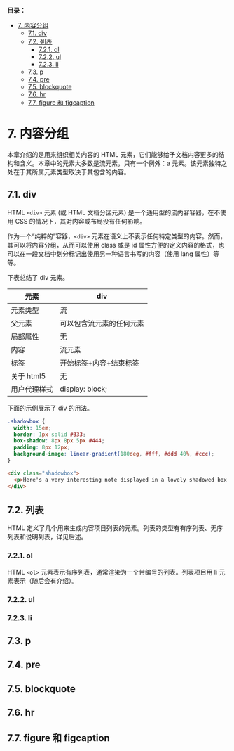 **目录：**

- [7. 内容分组](#7-内容分组)
  - [7.1. div](#71-div)
  - [7.2. 列表](#72-列表)
    - [7.2.1. ol](#721-ol)
    - [7.2.2. ul](#722-ul)
    - [7.2.3. li](#723-li)
  - [7.3. p](#73-p)
  - [7.4. pre](#74-pre)
  - [7.5. blockquote](#75-blockquote)
  - [7.6. hr](#76-hr)
  - [7.7. figure 和 figcaption](#77-figure-和-figcaption)

# 7. 内容分组

本章介绍的是用来组织相关内容的 HTML 元素，它们能够给予文档内容更多的结构和含义。本章中的元素大多数是流元素，只有一个例外：a 元素。该元素独特之处在于其所属元素类型取决于其包含的内容。

## 7.1. div

HTML `<div>` 元素 (或 HTML 文档分区元素) 是一个通用型的流内容容器，在不使用 CSS 的情况下，其对内容或布局没有任何影响。

作为一个“纯粹的”容器，`<div>` 元素在语义上不表示任何特定类型的内容。然而，其可以将内容分组，从而可以使用 class 或是 id 属性方便的定义内容的格式，也可以在一段文档中划分标记出使用另一种语言书写的内容（使用 lang 属性）等等。

下表总结了 div 元素。

| 元素         | div                      |
| ------------ | ------------------------ |
| 元素类型     | 流                       |
| 父元素       | 可以包含流元素的任何元素 |
| 局部属性     | 无                       |
| 内容         | 流元素                   |
| 标签         | 开始标签+内容+结束标签   |
| 关于 html5   | 无                       |
| 用户代理样式 | display: block;          |

下面的示例展示了 div 的用法。

```css
.shadowbox {
  width: 15em;
  border: 1px solid #333;
  box-shadow: 8px 8px 5px #444;
  padding: 8px 12px;
  background-image: linear-gradient(180deg, #fff, #ddd 40%, #ccc);
}
```

```html
<div class="shadowbox">
  <p>Here's a very interesting note displayed in a lovely shadowed box.</p>
</div>
```

## 7.2. 列表

HTML 定义了几个用来生成内容项目列表的元素。列表的类型有有序列表、无序列表和说明列表，详见后述。

### 7.2.1. ol

HTML `<ol>` 元素表示有序列表，通常渲染为一个带编号的列表。列表项目用 li 元素表示（随后会有介绍）。

### 7.2.2. ul

### 7.2.3. li

## 7.3. p

## 7.4. pre

## 7.5. blockquote

## 7.6. hr

## 7.7. figure 和 figcaption
